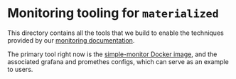 Monitoring tooling for `materialized`
=====================================

This directory contains all the tools that we build to enable the techniques provided by
our [monitoring documentation][docs].

The primary tool right now is the [simple-monitor Docker image](./simple-monitor/), and
the associated grafana and promethes configs, which can serve as an example to users.

[docs]: ../../doc/user/monitoring
